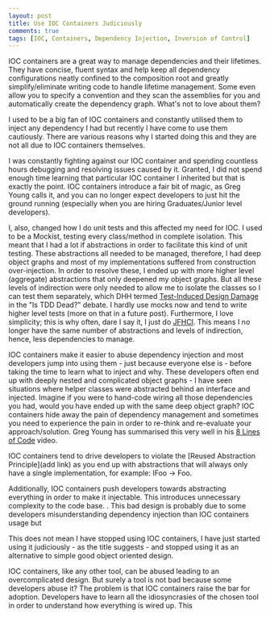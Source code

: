 ```yaml
---
layout: post
title: Use IOC Containers Judiciously
comments: true
tags: [IOC, Containers, Dependency Injection, Inversion of Control]
---
```


IOC containers are a great way to manage dependencies and their lifetimes. They have concise, fluent syntax and help keep all dependency configurations neatly confined to the composition root and greatly simplify/eliminate writing code to handle lifetime management. Some even allow you to specify a convention and they scan the assemblies for you and automatically create the dependency graph. What's not to love about them?

I used to be a big fan of IOC containers and constantly utilised them to inject any dependency I had but recently I have come to use them cautiously. There are various reasons why I started doing this and they are not all due to IOC containers themselves. 

I was constantly fighting against our IOC container and spending countless hours debugging and resolving issues caused by it. Granted, I did not spend enough time learning that particular IOC container I inherited but that is exactly the point. IOC containers introduce a fair bit of magic, as Greg Young calls it, and you can no longer expect developers to just hit the ground running (especially when you are hiring Graduates/Junior level developers).

I, also, changed how I do unit tests and this affected my need for IOC. I used to be a Mockist, testing every class/method in complete isolation. This meant that I had a lot if abstractions in order to facilitate this kind of unit testing. These abstractions all needed to be managed, therefore, I had deep object graphs and most of my implementations suffered from construction over-injection. In order to resolve these, I ended up with more higher level (aggregate) abstractions that only deepened my object graphs. But all these levels of indirection were only needed to allow me to isolate the classes so I can test them separately, which DHH termed [Test-Induced Design Damage](http://david.heinemeierhansson.com/2014/test-induced-design-damage.html) in the "Is TDD Dead?" debate. I hardly use mocks now and tend to write higher level tests (more on that in a future post). Furthermore, I love simplicity; this is why often, dare I say it, I just do [JFHCI](http://ayende.com/blog/3545/enabling-change-by-hard-coding-everything-the-smart-way). This means I no longer have the same number of abstractions and levels of indirection, hence, less dependencies to manage.

IOC containers make it easier to abuse dependency injection and most developers jump into using them - just because everyone else is - before taking the time to learn what to inject and why. These developers often end up with deeply nested and complicated object graphs - I have seen situations where helper classes were abstracted behind an interface and injected. Imagine if you were to hand-code wiring all those dependencies you had, would you have ended up with the same deep object graph? IOC containers hide away the pain of dependency management and sometimes you need to experience the pain in order to re-think and re-evaluate your approach/solution. Greg Young has summarised this very well in his [8 Lines of Code](http://www.infoq.com/presentations/8-lines-code-refactoring) video.

IOC containers tend to drive developers to violate the [Reused Abstraction Principle](add link) as you end up with abstractions that will always only have a single implementation, for example: IFoo -> Foo.

Additionally, IOC containers push developers towards abstracting everything in order to make it injectable. This introduces unnecessary complexity to the code base. . This bad design is probably due to some developers misunderstanding dependency injection than IOC containers usage but 



 

This does not mean I have stopped using IOC containers, I have just started using it judiciously - as the title suggests - and stopped using it as an alternative to simple good object oriented design.

IOC containers, like any other tool, can be abused leading to an overcomplicated design. But surely a tool is not bad because some developers abuse it? The problem is that IOC containers raise the bar for adoption. Developers have to learn all the idiosyncrasies of the chosen tool in order to understand how everything is wired up. This